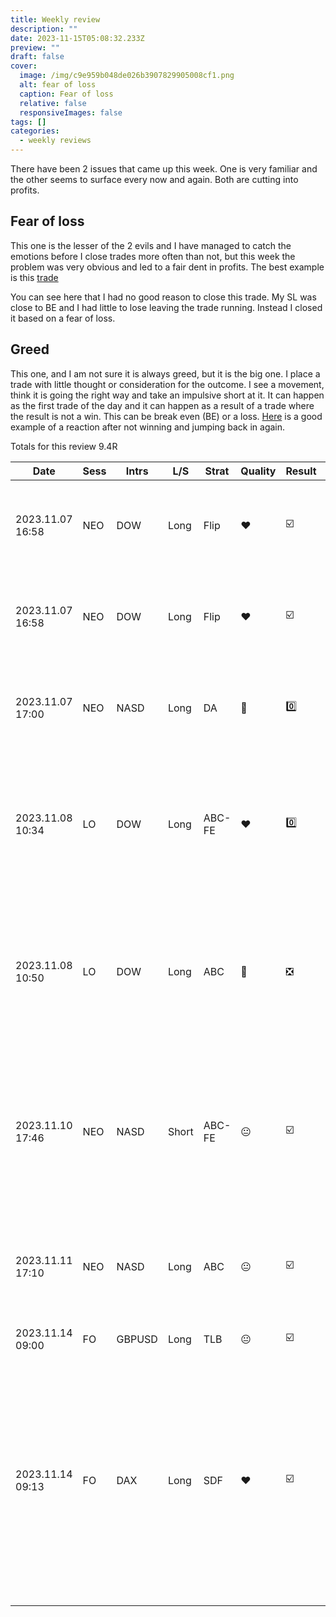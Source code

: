 ```yaml
---
title: Weekly review
description: ""
date: 2023-11-15T05:08:32.233Z
preview: ""
draft: false
cover:
  image: /img/c9e959b048de026b3907829905008cf1.png
  alt: fear of loss
  caption: Fear of loss
  relative: false
  responsiveImages: false
tags: []
categories:
  - weekly reviews
---
```





There have been 2 issues that came up this week. One is very familiar and the other seems to surface every now and again. Both are cutting into profits. 

## Fear of loss
This one is the lesser of the 2 evils and I have managed to catch the emotions before I close trades more often than not, but this week the problem was very obvious and led to a fair dent in profits. The best example is this [trade](https://delicate-banoffee-98b628.netlify.app/post/2023.11.11-17_10-neo-nasd-%EF%B8%8F/) 

You can see here that I had no good reason to close this trade. My SL was close to BE and I had little to lose leaving the trade running. Instead I closed it based on a fear of loss. 
## Greed
This one, and I am not sure it is always greed, but it is the big one. I place a trade with little thought or consideration for the outcome. I see a movement, think it is going the right way and take an impulsive short at it. It can happen as the first trade of the day and it can happen as a result of a trade where the result is not a win. This can be break even (BE) or a loss. [Here](https://delicate-banoffee-98b628.netlify.app/post/2023.11.08-10_50-lo-dow-/) is a good example of a reaction after not winning and jumping back in again. 

Totals for this review 9.4R

| Date             | Sess | Intrs  | L/S   | Strat  | Quality | Result | Comments                                                                                                                                                                                                                                 | URL                                                            | R     | Risk% |
| ---------------- | ---- | ------ | ----- | ------ | ------- | ------ | ---------------------------------------------------------------------------------------------------------------------------------------------------------------------------------------------------------------------------------------- | -------------------------------------------------------------- | ----- | ----- |
| 2023.11.07 16:58 | NEO  | DOW    | Long  | Flip   | ❤️       | ☑️      | NEO and DC flip. Did not hold, no conviction, closed early. It went on to be a winner.                                                                                                                                                   | https://www.mql5.com/en/charts/18493514/us30-cash-m1-ftmo-s-r  | 1.60  | 0.50  |
| 2023.11.07 16:58 | NEO  | DOW    | Long  | Flip   | ❤️       | ☑️      | NEO and DC flip. Did not hold, no conviction, closed early. It went on to be a winner.                                                                                                                                                   | https://www.mql5.com/en/charts/18493514/us30-cash-m1-ftmo-s-r  | 1.60  | 0.50  |
| 2023.11.07 17:00 | NEO  | NASD   | Long  | DA     | 💩       | 0️⃣      | DA trade trying to renenter. This was after afternoon sleep again!                                                                                                                                                                       | https://www.mql5.com/en/charts/18493514/us30-cash-m1-ftmo-s-r  | -1.03 | 0.50  |
| 2023.11.08 10:34 | LO   | DOW    | Long  | ABC-FE | ❤️       | 0️⃣      | ABC to FE127. Some doubt here as we are at DO/DC after a strong rally. Price was trying to break and failed. Stop loss BE                                                                                                                | https://www.mql5.com/en/charts/18496926/us30-cash-m1-ftmo-s-r  | 0.00  | 0.50  |
| 2023.11.08 10:50 | LO   | DOW    | Long  | ABC    | 💩       | ❎      | Bounce through DO/DC chance trade. The was a reaction to coming out of trade with nothing and not based on a good setup                                                                                                                  | https://www.mql5.com/en/charts/18496926/us30-cash-m1-ftmo-s-r  | -0.96 | 0.50  |
| 2023.11.10 17:46 | NEO  | NASD   | Short | ABC-FE | 😐       | ☑️      | I'm looking at the PA now and it is still falling and it's uncertain. If I am honest I should have left the trade. Emotions were a little off and PA certainly was not the best.                                                         | https://www.mql5.com/en/charts/18509632/us100-cash-m1-ftmo-s-r | 1.85  | 0.50  |
| 2023.11.11 17:10 | NEO  | NASD   | Long  | ABC    | 😐       | ☑️      | Took a NEO bounce after ABC. Again lost faith. Kicking myself for throwing away R’s                                                                                                                                                      | https://www.mql5.com/en/charts/18493578/us100-cash-m1-ftmo-s-r | 1.35  | 0.50  |
| 2023.11.14 09:00 | FO   | GBPUSD | Long  | TLB    | 😐       | ☑️      | Need to work on that faith still                                                                                                                                                                                                         | https://www.mql5.com/en/charts/18522812/gbpusd-m1-ftmo-s-r     | 0.90  | 0.50  |
| 2023.11.14 09:13 | FO   | DAX    | Long  | SDF    | ❤️       | ☑️      | All in all very happy with the trade and management. I held the SL through the dips until a clear break higher, gave it plenty of room. Wished I had traded full risk (0.5%), but hindsight is a great thing. Nice PA helped here a lot. | https://www.mql5.com/en/charts/18523070/ger40-cash-m1-ftmo-s-r | 4.09  | 0.25  |
|                  |      |        |       |        |         |        |                                                                                                                                                                                                                                          |                                                                |       |       |